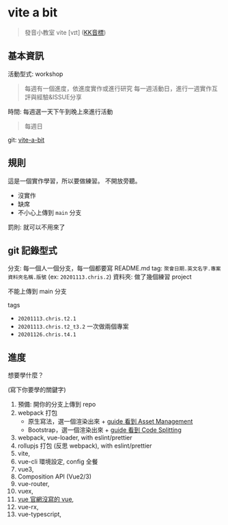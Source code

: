 # vite a bit

> 發音小教室
> vite [vɪt] ([KK音標](https://zh.wikipedia.org/wiki/KK%E9%9F%B3%E6%A8%99))

## 基本資訊

活動型式: workshop

> 每週有一個進度，依進度實作或進行研究
> 每一週活動日，進行一週實作互評與經驗&ISSUE分享

時間: 每週選一天下午到晚上來進行活動

> 每週日

git: [vite-a-bit](https://github.com/DeepJavaScript/vite-a-bit)


## 規則

這是一個實作學習，所以要做練習。
不開放旁聽。

- 沒實作
- 缺席
- 不小心上傳到 `main` 分支

罰則: 就可以不用來了

## git 記錄型式

分支: 每一個人一個分支，每一個都要寫 README.md
tag: `聚會日期.英文名字.專案資料夾名稱.版號` (ex: `20201113.chris.2`)
資料夾: 做了幾個練習 project

不能上傳到 main 分支

tags

- `20201113.chris.t2.1`
- `20201113.chris.t2_t3.2` 一次做兩個專案
- `20201126.chris.t4.1`

## 進度

想要學什麼？

(寫下你要學的關鍵字)

1. 預備: 開你的分支上傳到 repo
1. webpack 打包
    - 原生寫法，選一個渲染出來 + [guide 看到 Asset Management](https://webpack.js.org/guides/output-management/)
    - Bootstrap，選一個渲染出來 + [guide 看到 Code Splitting](https://webpack.js.org/guides/code-splitting/)
1. webpack, vue-loader, with eslint/prettier
1. rollupjs 打包 (反思 webpack), with eslint/prettier
1. vite,
1. vue-cli 環境設定, config 全餐
1. vue3,
1. Composition API (Vue2/3)
1. vue-router,
1. vuex,
1. [vue 官網沒寫的 vue](https://hackmd.io/zYPD_lQ6R--UbU4jFYWzfw),
1. vue-rx,
1. vue-typescript,




